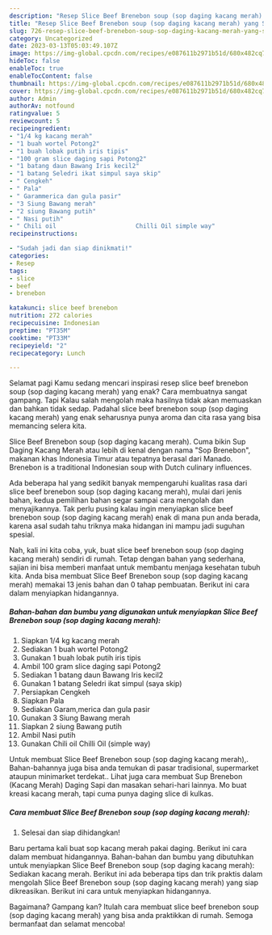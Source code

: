 ```yaml
---
description: "Resep Slice Beef Brenebon soup (sop daging kacang merah) yang Sempurna, Buat Buka Puasa Sempurna"
title: "Resep Slice Beef Brenebon soup (sop daging kacang merah) yang Sempurna, Buat Buka Puasa Sempurna"
slug: 726-resep-slice-beef-brenebon-soup-sop-daging-kacang-merah-yang-sempurna-buat-buka-puasa-sempurna
category: Uncategorized
date: 2023-03-13T05:03:49.107Z
image: https://img-global.cpcdn.com/recipes/e087611b2971b51d/680x482cq70/slice-beef-brenebon-soup-sop-daging-kacang-merah-foto-resep-utama.jpg
hideToc: false
enableToc: true
enableTocContent: false
thumbnail: https://img-global.cpcdn.com/recipes/e087611b2971b51d/680x482cq70/slice-beef-brenebon-soup-sop-daging-kacang-merah-foto-resep-utama.jpg
cover: https://img-global.cpcdn.com/recipes/e087611b2971b51d/680x482cq70/slice-beef-brenebon-soup-sop-daging-kacang-merah-foto-resep-utama.jpg
author: Admin
authorAv: notfound
ratingvalue: 5
reviewcount: 5
recipeingredient:
- "1/4 kg kacang merah"
- "1 buah wortel Potong2"
- "1 buah lobak putih iris tipis"
- "100 gram slice daging sapi Potong2"
- "1 batang daun Bawang Iris kecil2"
- "1 batang Seledri ikat simpul saya skip"
- " Cengkeh"
- " Pala"
- " Garammerica dan gula pasir"
- "3 Siung Bawang merah"
- "2 siung Bawang putih"
- " Nasi putih"
- " Chili oil                      Chilli Oil simple way"
recipeinstructions:

- "Sudah jadi dan siap dinikmati!"
categories:
- Resep
tags:
- slice
- beef
- brenebon

katakunci: slice beef brenebon 
nutrition: 272 calories
recipecuisine: Indonesian
preptime: "PT35M"
cooktime: "PT33M"
recipeyield: "2"
recipecategory: Lunch

---
```



Selamat pagi Kamu sedang mencari inspirasi resep slice beef brenebon soup (sop daging kacang merah) yang enak? Cara membuatnya sangat gampang. Tapi Kalau salah mengolah maka hasilnya tidak akan memuaskan dan bahkan tidak sedap. Padahal slice beef brenebon soup (sop daging kacang merah) yang enak seharusnya punya aroma dan cita rasa yang bisa memancing selera kita.


Slice Beef Brenebon soup (sop daging kacang merah). Cuma bikin Sup Daging Kacang Merah atau lebih di kenal dengan nama &#34;Sop Brenebon&#34;, makanan khas Indonesia Timur atau tepatnya berasal dari Manado. Brenebon is a traditional Indonesian soup with Dutch culinary influences.

Ada beberapa hal yang sedikit banyak mempengaruhi kualitas rasa dari slice beef brenebon soup (sop daging kacang merah), mulai dari jenis bahan, kedua pemilihan bahan segar sampai cara mengolah dan menyajikannya. Tak perlu pusing kalau ingin menyiapkan slice beef brenebon soup (sop daging kacang merah) enak di mana pun anda berada, karena asal sudah tahu triknya maka hidangan ini mampu jadi suguhan spesial.


Nah, kali ini kita coba, yuk, buat slice beef brenebon soup (sop daging kacang merah) sendiri di rumah. Tetap dengan bahan yang sederhana, sajian ini bisa memberi manfaat untuk membantu menjaga kesehatan tubuh kita. Anda bisa membuat Slice Beef Brenebon soup (sop daging kacang merah) memakai 13 jenis bahan dan 0 tahap pembuatan. Berikut ini cara dalam menyiapkan hidangannya.

<!--inarticleads1-->

##### Bahan-bahan dan bumbu yang digunakan untuk menyiapkan Slice Beef Brenebon soup (sop daging kacang merah):

1. Siapkan 1/4 kg kacang merah
1. Sediakan 1 buah wortel Potong2
1. Gunakan 1 buah lobak putih iris tipis
1. Ambil 100 gram slice daging sapi Potong2
1. Sediakan 1 batang daun Bawang Iris kecil2
1. Gunakan 1 batang Seledri ikat simpul (saya skip)
1. Persiapkan  Cengkeh
1. Siapkan  Pala
1. Sediakan  Garam,merica dan gula pasir
1. Gunakan 3 Siung Bawang merah
1. Siapkan 2 siung Bawang putih
1. Ambil  Nasi putih
1. Gunakan  Chili oil                      Chilli Oil (simple way)


Untuk membuat Slice Beef Brenebon soup (sop daging kacang merah),. Bahan-bahannya juga bisa anda temukan di pasar tradisional, supermarket ataupun minimarket terdekat.. Lihat juga cara membuat Sup Brenebon (Kacang Merah) Daging Sapi dan masakan sehari-hari lainnya. Mo buat kreasi kacang merah, tapi cuma punya daging slice di kulkas. 

<!--inarticleads2-->

##### Cara membuat Slice Beef Brenebon soup (sop daging kacang merah):


1. Selesai dan siap dihidangkan!

Baru pertama kali buat sop kacang merah pakai daging. Berikut ini cara dalam membuat hidangannya. Bahan-bahan dan bumbu yang dibutuhkan untuk menyiapkan Slice Beef Brenebon soup (sop daging kacang merah): Sediakan kacang merah. Berikut ini ada beberapa tips dan trik praktis dalam mengolah Slice Beef Brenebon soup (sop daging kacang merah) yang siap dikreasikan. Berikut ini cara untuk menyiapkan hidangannya. 

Bagaimana? Gampang kan? Itulah cara membuat slice beef brenebon soup (sop daging kacang merah) yang bisa anda praktikkan di rumah. Semoga bermanfaat dan selamat mencoba!
